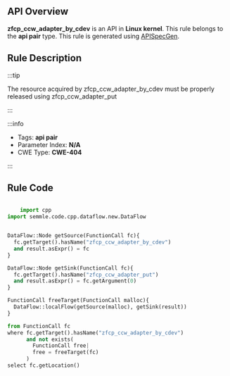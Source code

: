 ---
---


## API Overview
**zfcp_ccw_adapter_by_cdev** is an API in **Linux kernel**. This rule belongs to the **api pair** type. This rule is generated using [APISpecGen](../../tools/APISpecGen).
## Rule Description

:::tip

The resource acquired by zfcp_ccw_adapter_by_cdev must be properly released using zfcp_ccw_adapter_put

:::

:::info

- Tags: **api pair**
- Parameter Index: **N/A**
- CWE Type: **CWE-404**

:::

## Rule Code
```python

    import cpp
import semmle.code.cpp.dataflow.new.DataFlow


DataFlow::Node getSource(FunctionCall fc){
  fc.getTarget().hasName("zfcp_ccw_adapter_by_cdev")
  and result.asExpr() = fc
}

DataFlow::Node getSink(FunctionCall fc){
  fc.getTarget().hasName("zfcp_ccw_adapter_put")
  and result.asExpr() = fc.getArgument(0)
}

FunctionCall freeTarget(FunctionCall malloc){
  DataFlow::localFlow(getSource(malloc), getSink(result))
}

from FunctionCall fc
where fc.getTarget().hasName("zfcp_ccw_adapter_by_cdev")
      and not exists(
        FunctionCall free| 
        free = freeTarget(fc)
      )
select fc.getLocation()

    
```